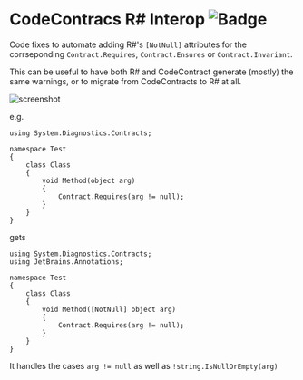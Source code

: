 ﻿# CodeContracs R# Interop ![Badge](https://tom-englert.visualstudio.com/_apis/public/build/definitions/75bf84d2-d359-404a-a712-07c9f693f635/9/badge)

Code fixes to automate adding R#'s `[NotNull]` attributes for the corrseponding `Contract.Requires`, `Contract.Ensures` or `Contract.Invariant`.

This can be useful to have both R# and CodeContract generate (mostly) the same warnings, or to migrate from CodeContracts to R# at all.

![screenshot](https://github.com/tom-englert/ContracsReSharperInterop/blob/master/Assets/Screenshot.png)

e.g.

```
using System.Diagnostics.Contracts;

namespace Test
{
    class Class
    {
        void Method(object arg)
        {
            Contract.Requires(arg != null);
        }
    }
}
```

gets

```
using System.Diagnostics.Contracts;
using JetBrains.Annotations;

namespace Test
{
    class Class
    {
        void Method([NotNull] object arg)
        {
            Contract.Requires(arg != null);
        }
    }
}
```

It handles the cases `arg != null` as well as `!string.IsNullOrEmpty(arg)` 